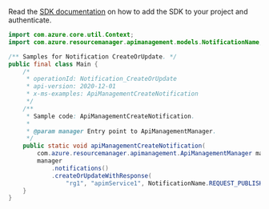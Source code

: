 Read the [SDK documentation](https://github.com/Azure/azure-sdk-for-java/blob/azure-resourcemanager-apimanagement_1.0.0-beta.2/sdk/apimanagement/azure-resourcemanager-apimanagement/README.md) on how to add the SDK to your project and authenticate.

```java
import com.azure.core.util.Context;
import com.azure.resourcemanager.apimanagement.models.NotificationName;

/** Samples for Notification CreateOrUpdate. */
public final class Main {
    /*
     * operationId: Notification_CreateOrUpdate
     * api-version: 2020-12-01
     * x-ms-examples: ApiManagementCreateNotification
     */
    /**
     * Sample code: ApiManagementCreateNotification.
     *
     * @param manager Entry point to ApiManagementManager.
     */
    public static void apiManagementCreateNotification(
        com.azure.resourcemanager.apimanagement.ApiManagementManager manager) {
        manager
            .notifications()
            .createOrUpdateWithResponse(
                "rg1", "apimService1", NotificationName.REQUEST_PUBLISHER_NOTIFICATION_MESSAGE, null, Context.NONE);
    }
}
```
